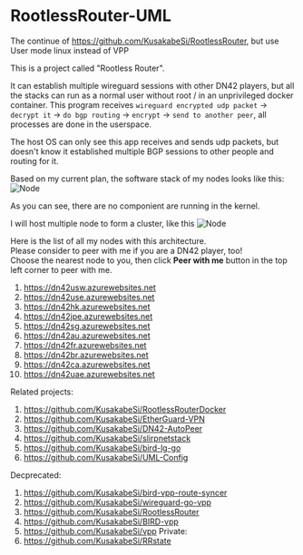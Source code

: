 # RootlessRouter-UML

The continue of https://github.com/KusakabeSi/RootlessRouter, but use User mode linux instead of VPP  

This is a project called "Rootless Router".  

It can establish multiple wireguard sessions with other DN42 players, but all the stacks can run as a normal user without root / in an unprivileged docker container.
This program receives `wireguard encrypted udp packet` -> `decrypt it` -> `do bgp routing` -> `encrypt` -> `send to another peer`, all processes are done in the userspace.

The host OS can only see this app receives and sends udp packets, but doesn't know it established multiple BGP sessions to other people and routing for it.

Based on my current plan, the software stack of my nodes looks like this:
![Node](https://raw.githubusercontent.com/KusakabeSi/RootlessRouter-UML/main/pics/Node.png)

As you can see, there are no componient are running in the kernel.  

I will host multiple node to form a cluster, like this
![Node](https://raw.githubusercontent.com/KusakabeSi/RootlessRouter/main/pics/Overview.png)

Here is the list of all my nodes with this architecture.  
Please consider to peer with me if you are a DN42 player, too!  
Choose the nearest node to you, then click **Peer with me** button in the top left corner to peer with me.
1. https://dn42usw.azurewebsites.net
1. https://dn42use.azurewebsites.net
1. https://dn42hk.azurewebsites.net
1. https://dn42jpe.azurewebsites.net
1. https://dn42sg.azurewebsites.net
1. https://dn42au.azurewebsites.net
1. https://dn42fr.azurewebsites.net
1. https://dn42br.azurewebsites.net
1. https://dn42ca.azurewebsites.net
1. https://dn42uae.azurewebsites.net

Related projects:

1. https://github.com/KusakabeSi/RootlessRouterDocker
1. https://github.com/KusakabeSi/EtherGuard-VPN
1. https://github.com/KusakabeSi/DN42-AutoPeer
1. https://github.com/KusakabeSi/slirpnetstack
1. https://github.com/KusakabeSi/bird-lg-go
1. https://github.com/KusakabeSi/UML-Config


Decprecated:
1. https://github.com/KusakabeSi/bird-vpp-route-syncer
1. https://github.com/KusakabeSi/wireguard-go-vpp
1. https://github.com/KusakabeSi/RootlessRouter
1. https://github.com/KusakabeSi/BIRD-vpp
1. https://github.com/KusakabeSi/vpp
Private:
1. https://github.com/KusakabeSi/RRstate

